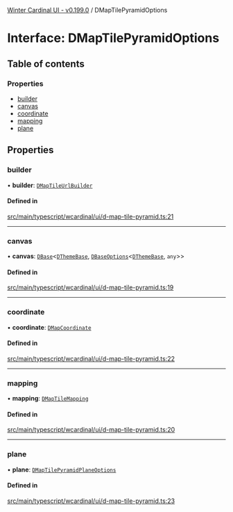 [Winter Cardinal UI - v0.199.0](../index.md) / DMapTilePyramidOptions

# Interface: DMapTilePyramidOptions

## Table of contents

### Properties

- [builder](DMapTilePyramidOptions.md#builder)
- [canvas](DMapTilePyramidOptions.md#canvas)
- [coordinate](DMapTilePyramidOptions.md#coordinate)
- [mapping](DMapTilePyramidOptions.md#mapping)
- [plane](DMapTilePyramidOptions.md#plane)

## Properties

### builder

• **builder**: [`DMapTileUrlBuilder`](../index.md#dmaptileurlbuilder)

#### Defined in

[src/main/typescript/wcardinal/ui/d-map-tile-pyramid.ts:21](https://github.com/winter-cardinal/winter-cardinal-ui/blob/v0.199.0/src/main/typescript/wcardinal/ui/d-map-tile-pyramid.ts#L21)

___

### canvas

• **canvas**: [`DBase`](../classes/DBase.md)<[`DThemeBase`](DThemeBase.md), [`DBaseOptions`](DBaseOptions.md)<[`DThemeBase`](DThemeBase.md), `any`\>\>

#### Defined in

[src/main/typescript/wcardinal/ui/d-map-tile-pyramid.ts:19](https://github.com/winter-cardinal/winter-cardinal-ui/blob/v0.199.0/src/main/typescript/wcardinal/ui/d-map-tile-pyramid.ts#L19)

___

### coordinate

• **coordinate**: [`DMapCoordinate`](DMapCoordinate.md)

#### Defined in

[src/main/typescript/wcardinal/ui/d-map-tile-pyramid.ts:22](https://github.com/winter-cardinal/winter-cardinal-ui/blob/v0.199.0/src/main/typescript/wcardinal/ui/d-map-tile-pyramid.ts#L22)

___

### mapping

• **mapping**: [`DMapTileMapping`](DMapTileMapping.md)

#### Defined in

[src/main/typescript/wcardinal/ui/d-map-tile-pyramid.ts:20](https://github.com/winter-cardinal/winter-cardinal-ui/blob/v0.199.0/src/main/typescript/wcardinal/ui/d-map-tile-pyramid.ts#L20)

___

### plane

• **plane**: [`DMapTilePyramidPlaneOptions`](DMapTilePyramidPlaneOptions.md)

#### Defined in

[src/main/typescript/wcardinal/ui/d-map-tile-pyramid.ts:23](https://github.com/winter-cardinal/winter-cardinal-ui/blob/v0.199.0/src/main/typescript/wcardinal/ui/d-map-tile-pyramid.ts#L23)
